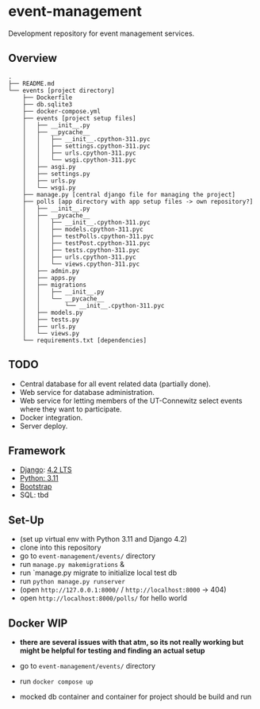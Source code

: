 # event-management

Development repository for event management services.

## Overview
```
.
├── README.md
└── events [project directory]
    ├── Dockerfile
    ├── db.sqlite3
    ├── docker-compose.yml 
    ├── events [project setup files]
    │   ├── __init__.py
    │   ├── __pycache__
    │   │   ├── __init__.cpython-311.pyc
    │   │   ├── settings.cpython-311.pyc
    │   │   ├── urls.cpython-311.pyc
    │   │   └── wsgi.cpython-311.pyc
    │   ├── asgi.py
    │   ├── settings.py
    │   ├── urls.py
    │   └── wsgi.py
    ├── manage.py [central django file for managing the project]
    ├── polls [app directory with app setup files -> own repository?]
    │   ├── __init__.py
    │   ├── __pycache__
    │   │   ├── __init__.cpython-311.pyc
    │   │   ├── models.cpython-311.pyc
    │   │   ├── testPolls.cpython-311.pyc
    │   │   ├── testPost.cpython-311.pyc
    │   │   ├── tests.cpython-311.pyc
    │   │   ├── urls.cpython-311.pyc
    │   │   └── views.cpython-311.pyc
    │   ├── admin.py
    │   ├── apps.py
    │   ├── migrations
    │   │   ├── __init__.py
    │   │   └── __pycache__
    │   │       └── __init__.cpython-311.pyc
    │   ├── models.py
    │   ├── tests.py
    │   ├── urls.py
    │   └── views.py
    └── requirements.txt [dependencies]
```

## TODO

- Central database for all event related data (partially done).
- Web service for database administration.
- Web service for letting members of the UT-Connewitz select events where they want to participate.
- Docker integration.
- Server deploy.


## Framework

- [Django](https://docs.djangoproject.com): [4.2 LTS](https://www.djangoproject.com/download/)
- [Python: 3.11](https://docs.djangoproject.com/en/4.2/faq/install/#faq-python-version-support)
- [Bootstrap](https://pypi.org/project/django-bootstrap-v5/)
- SQL: tbd


## Set-Up

- (set up virtual env with Python 3.11 and Django 4.2)
- clone into this repository
- go to `event-management/events/` directory
- run `manage.py makemigrations` &
- run `manage.py migrate to initialize local test db
- run `python manage.py runserver`
- (open `http://127.0.0.1:8000/` / `http://localhost:8000` -> 404)
- open `http://localhost:8000/polls/` for hello world

## Docker WIP

- **there are several issues with that atm, so its not really working but might be helpful for testing and finding an actual setup**

- go to `event-management/events/` directory
- run `docker compose up`
- mocked db container and container for project should be build and run

